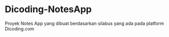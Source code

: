 # Dicoding-NotesApp
Proyek Notes App yang dibuat berdasarkan silabus yang ada pada platform Dicoding.com
